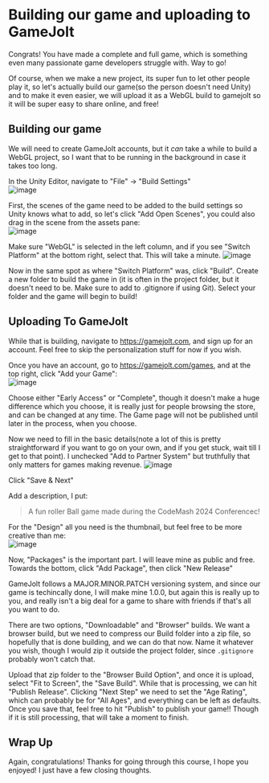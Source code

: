 # Building our game and uploading to GameJolt
Congrats! You have made a complete and full game, which is something even many passionate game developers struggle with. Way to go!

Of course, when we make a new project, its super fun to let other people play it, so let's actually build our game(so the person doesn't need Unity) and to make it even easier, we will upload it as a WebGL build to gamejolt so it will be super easy to share online, and free!

## Building our game
We will need to create GameJolt accounts, but it _can_ take a while to build a WebGL project, so I want that to be running in the background in case it takes too long.

In the Unity Editor, navigate to "File" -> "Build Settings"  
![image](https://github.com/mbeale0/Unity3D-CodeMash-Workhop/assets/74221606/8aa20ecd-4cba-4b8a-bfe8-9b4111db15a5)  

First, the scenes of the game need to be added to the build settings so Unity knows what to add, so let's click "Add Open Scenes", you could also drag in the scene from the assets pane:  
![image](https://github.com/mbeale0/Unity3D-CodeMash-Workhop/assets/74221606/e4ce9491-47ae-426e-a34a-91faf93e6cbb)

Make sure "WebGL" is selected in the left column, and if you see "Switch Platform" at the bottom right, select that. This will take a minute.
![image](https://github.com/mbeale0/Unity3D-CodeMash-Workhop/assets/74221606/94182bf0-75ea-4c60-90e1-607061e686a0)

Now in the same spot as where "Switch Platform" was, click "Build". Create a new folder to build the game in (it is often in the project folder, but it doesn't need to be. Make sure to add to .gitignore if using Git). Select your folder and the game will begin to build!

## Uploading To GameJolt
While that is building, navigate to https://gamejolt.com, and sign up for an account. Feel free to skip the personalization stuff for now if you wish.

Once you have an account, go to https://gamejolt.com/games, and at the top right, click "Add your Game":  
![image](https://github.com/mbeale0/Unity3D-CodeMash-Workhop/assets/74221606/0acd0d47-aef1-48f9-9e4b-7f0e17f6fb82)  

Choose either "Early Access" or "Complete", though it doesn't make a huge difference which you choose, it is really just for people browsing the store, and can be changed at any time. The Game page will not be published until later in the process, when you choose.

Now we need to fill in the basic details(note a lot of this is pretty straightforward if you want to go on your own, and if you get stuck, wait till I get to that point). I unchecked "Add to Partner System" but truthfully that only matters for games making revenue.
![image](https://github.com/mbeale0/Unity3D-CodeMash-Workhop/assets/74221606/636a7b93-51b1-4843-aa72-4e208992b2a4)  

Click "Save & Next"  

Add a description, I put:
> A fun roller Ball game made during the CodeMash 2024 Conferencec!

For the "Design" all you need is the thumbnail, but feel free to be more creative than me:  
![image](https://github.com/mbeale0/Unity3D-CodeMash-Workhop/assets/74221606/09b303c1-ad95-4a0b-bebb-04daa53a1830)  

Now, "Packages" is the important part. I will leave mine as public and free. Towards the bottom, click "Add Package", then click "New Release"  

GameJolt follows a MAJOR.MINOR.PATCH versioning system, and since our game is techincally done, I will make mine 1.0.0, but again this is really up to you, and really isn't a big deal for a game to share with friends if that's all you want to do.

There are two options, "Downloadable" and "Browser" builds. We want a browser build, but we need to compress our Build folder into a zip file, so hopefully that is done building, and we can do that now. Name it whatever you wish, though I would zip it outside the project folder, since `.gitignore` probably won't catch that.

Upload that zip folder to the "Browser Build Option", and once it is upload, select "Fit to Screen", the "Save Build". While that is processing, we can hit "Publish Release". Clicking "Next Step" we need to set the "Age Rating", which can probably be for "All Ages", and everything can be left as defaults. Once you save that, feel free to hit "Publish" to publish your game!! Though if it is still processing, that will take a moment to finish.

## Wrap Up
Again, congratulations! Thanks for going through this course, I hope you enjoyed! I just have a few closing thoughts.

